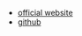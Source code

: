 - [official website](https://greenlet.readthedocs.io/en/latest)
- [github](https://github.com/python-greenlet)